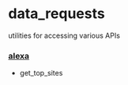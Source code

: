 # data_requests
utilities for accessing various APIs

### [alexa](https://www.alexa.com/topsites)
* get_top_sites
